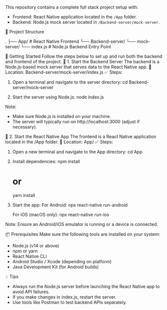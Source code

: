 This repository contains a complete full stack project setup with:
- Frontend: React Native application located in the `/App` folder.
- Backend: Node.js mock server located in `/Backend-server/mock-server`.


📁 Project Structure

.
├── App/                         # React Native Frontend
└── Backend-server/
    └── mock-server/
        └── index.js            # Node.js Backend Entry Point


🚀 Getting Started
Follow the steps below to set up and run both the backend and frontend of the project.
🔌 1. Start the Backend Server
The backend is a Node.js-based mock server that serves data to the React Native app.
📍 Location: Backend-server/mock-server/index.js
✅ Steps:
1. Open a terminal and navigate to the server directory:
   cd Backend-server/mock-server

2. Start the server using Node.js:
   node index.js

Note:
- Make sure Node.js is installed on your machine.
- The server will typically run on http://localhost:3000 (adjust if necessary).


📱 2. Start the React Native App
The frontend is a React Native application located in the /App folder.
📍 Location: App/
✅ Steps:
1. Open a new terminal and navigate to the App directory:
   cd App

2. Install dependencies:
   npm install
   # or
   yarn install

3. Start the app:
   For Android:
     npx react-native run-android

   For iOS (macOS only):
     npx react-native run-ios

Note: Ensure an Android/iOS emulator is running or a device is connected.


📦 Prerequisites
Make sure the following tools are installed on your system:
- Node.js (v14 or above)
- npm or yarn
- React Native CLI
- Android Studio / Xcode (depending on platform)
- Java Development Kit (for Android builds)


💡 Tips
- Always run the Node.js server before launching the React Native app to avoid API failures.
- If you make changes in index.js, restart the server.
- Use tools like Postman to test backend APIs separately.
